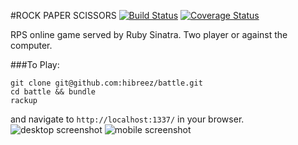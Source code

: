 #ROCK PAPER SCISSORS [![Build Status](https://travis-ci.org/hibreez/rps-challenge.svg?branch=master)](https://travis-ci.org/hibreez/rps-challenge) [![Coverage Status](https://coveralls.io/repos/hibreez/rps-challenge/badge.svg?branch=master&service=github)](https://coveralls.io/github/hibreez/rps-challenge?branch=master)

RPS online game served by Ruby Sinatra. Two player or against the computer.

###To Play:
```
git clone git@github.com:hibreez/battle.git
cd battle && bundle
rackup
```
and navigate to `http://localhost:1337/` in your browser.
![desktop screenshot](https://raw.github.com/hibreez/rps-challenge/app/master/public/images/desktop.png)
![mobile screenshot](https://raw.github.com/hibreez/rps-challenge/app/master/public/images/mobile.jpg)
